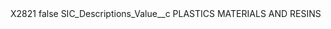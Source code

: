 <?xml version="1.0" encoding="UTF-8"?>
<CustomMetadata xmlns="http://soap.sforce.com/2006/04/metadata" xmlns:xsi="http://www.w3.org/2001/XMLSchema-instance" xmlns:xsd="http://www.w3.org/2001/XMLSchema">
    <label>X2821</label>
    <protected>false</protected>
    <values>
        <field>SIC_Descriptions_Value__c</field>
        <value xsi:type="xsd:string">PLASTICS MATERIALS AND RESINS</value>
    </values>
</CustomMetadata>
